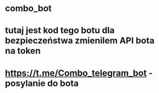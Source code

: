 # combo_bot
# tutaj jest kod tego botu dla bezpieczeństwa zmienilem API bota na token 
# https://t.me/Combo_telegram_bot - posylanie do bota
